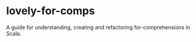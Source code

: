 lovely-for-comps
================

A guide for understanding, creating and refactoring for-comprehensions in Scala.
